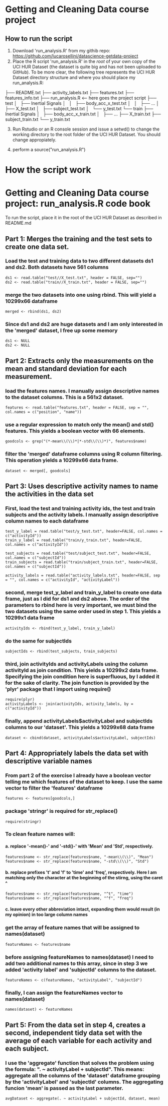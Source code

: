 # Getting and Cleaning Data course project

## How to run the script

1. Download 'run_analysis.R' from my githib repo: https://github.com/lucarosellini/datascience-getdata-project
2. Place the R script 'run_analysis.R' in the _root_ of your own copy of the UCI HUR Dataset (the dataset is quite big and has not been uploaded to GitHub).
To be more clear, the following tree represents the UCI HUR Dataset directory structure and where you should place my run_analysis.R:

├── README.txt
├── activity_labels.txt
├── features.txt
├── features_info.txt
├── run_analysis.R 		<-- here goes the project script
├── test
│   ├── Inertial Signals
│   │   ├── body_acc_x_test.txt
│   │   ├── ...
│   ├── X_test.txt
│   ├── subject_test.txt
│   └── y_test.txt
└── train
    ├── Inertial Signals
    │   ├── body_acc_x_train.txt
    │   ├── ...
    ├── X_train.txt
    ├── subject_train.txt
    └── y_train.txt

3. Run Rstudio or an R console session and issue a setwd(<root of UCI HUR Dataset>) to change the working directory to the root folder of the UCI HUR Dataset. You should change <root of UCI HUR Dataset> appropiately.

4. perform a source("run_analysis.R")

# How the script work

# Getting and Cleaning Data course project: run_analysis.R code book

To run the script, place it in the root of the UCI HUR Dataset as described in README.md

## Part 1: Merges the training and the test sets to create one data set.

### Load the test and training data to two different datasets ds1 and ds2. Both datasets have 561 columns
	ds1 <- read.table("test//X_test.txt", header = FALSE, sep="")
	ds2 <- read.table("train//X_train.txt", header = FALSE, sep="")

### merge the two datasets into one using rbind. This will yield a 10299x66 dataframe
	merged <- rbind(ds1, ds2)

### Since ds1 and ds2 are huge datasets and I am only interested in the 'merged' dataset, I free up some memory
	ds1 <- NULL
	ds2 <- NULL

## Part 2: Extracts only the measurements on the mean and standard deviation for each measurement. 

### load the features names. I manually assign descriptive names to the dataset columns. This is a 561x2 dataset.
	features <- read.table("features.txt", header = FALSE, sep = "", col.names = c("position", "name"))

### use a regular expression to match only the mean() and std() features. This yields a boolean vector with 66 elements.
	goodcols <- grep("(*-mean\\(\\)*|*-std\\(\\)*)", features$name)

### filter the 'merged' dataframe columns using R column filtering. This operation yields a 10299x66 data frame.
	dataset <- merged[, goodcols]

## Part 3: Uses descriptive activity names to name the activities in the data set

### First, load the test and training activity ids, the test and train subjects and the activity labels. I manually assign descriptive column names to each dataframe
	test_y_label = read.table("test/y_test.txt", header=FALSE, col.names = c("activityId"))
	train_y_label = read.table("train/y_train.txt", header=FALSE, col.names = c("activityId"))

	test_subjects = read.table("test/subject_test.txt", header=FALSE, col.names = c("subjectId"))
	train_subjects = read.table("train/subject_train.txt", header=FALSE, col.names = c("subjectId"))

	activity_labels = read.table("activity_labels.txt", header=FALSE, sep = "", col.names = c("activityId", "activityLabel"))

### second, merge test_y_label and train_y_label to create one data frame, just as I did for ds1 and ds2 above. The order of the parameters to rbind here is very important, we must bind the two datasets using the same order used in step 1. This yields a 10299x1 data frame
	activityIds <- rbind(test_y_label, train_y_label)

### do the same for subjectIds
	subjectIds <- rbind(test_subjects, train_subjects)

### third, join activityIds and activityLabels using the column activityId as join condition. This yields a 10299x2 data frame. Specifying the join condition here is superfluous, by I added it for the sake of clarity. The join function is provided by the 'plyr' package that I import using require()
	require(plyr)
	activityLabels <- join(activityIds, activity_labels, by = c("activityId"))

### finally, append activityLabels$activityLabel and subjectIds columns to our 'dataset'. This yields a 10299x68 data frame
	dataset <- cbind(dataset, activityLabels$activityLabel, subjectIds)

## Part 4: Appropriately labels the data set with descriptive variable names

### From part 2 of the exercise I already have a boolean vector telling me which features of the dataset to keep. I use the same vector to filter the 'features' dataframe 
	features <- features[goodcols,]

### package 'stringr' is required for str_replace()
	require(stringr)

### To clean feature names will:
#### a. replace '-mean()-' and '-std()-' with 'Mean' and 'Std', respectively.
	features$name <- str_replace(features$name, "-mean\\(\\)", "Mean")
	features$name <- str_replace(features$name, "-std\\(\\)", "Std")

#### b. replace prefixes 't' and 'f' to 'time' and 'freq', respectively. Here I am matching only the character at the beginning of the stirng, using the caret ^
	features$name <- str_replace(features$name, "^t", "time")
	features$name <- str_replace(features$name, "^f", "freq")

#### c. leave every other abbreviation intact, expanding them would result (in my opinion) in too large column names

### get the array of feature names that will be assigned to names(dataset)
	featureNames <- features$name

### before assigning featureNames to names(dataset) I need to add two additional names to this array, since in step 3 we added 'activity label' and 'subjectId' columns to the dataset.
	featureNames <- c(featureNames, "activityLabel", "subjectId")

### finally, I can assign the featureNames vector to names(dataset)
	names(dataset) <- featureNames

## Part 5: From the data set in step 4, creates a second, independent tidy data set with the average of each variable for each activity and each subject.

### I use the 'aggregate' function that solves the problem using the formula: ". ~ activityLabel + subjectId". This means: aggregate all the columns of the 'dataset' dataframe grouping by the 'activityLabel' and 'subjectId' columns. The aggregating funcion 'mean' is passed as the last parameter.
	avgDataset <- aggregate(. ~ activityLabel + subjectId, dataset, mean)



